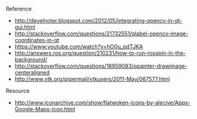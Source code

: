 Reference

* http://develnoter.blogspot.com/2012/05/integrating-opencv-in-qt-gui.html
* http://stackoverflow.com/questions/21732551/qlabel-opencv-image-coordinates-in-qt
* https://www.youtube.com/watch?v=hO0u_pdTJKA
* http://answers.ros.org/question/210231/how-to-run-rosspin-in-the-background/
* http://stackoverflow.com/questions/18959083/qpainter-drawimage-centeraligned
* http://www.vtk.org/pipermail/vtkusers/2011-May/067577.html

Resource

* http://www.iconarchive.com/show/flatwoken-icons-by-alecive/Apps-Google-Maps-icon.html
